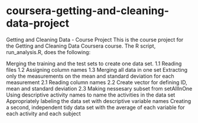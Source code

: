 # coursera-getting-and-cleaning-data-project
Getting and Cleaning Data - Course Project
This is the course project for the Getting and Cleaning Data Coursera course. The R script, run_analysis.R, does the following:

Merging the training and the test sets to create one data set.
1.1 Reading files
1.2 Assigning column names
1.3 Merging all data in one set
Extracting only the measurements on the mean and standard deviation for each measurement
2.1 Reading column names
2.2 Create vector for defining ID, mean and standard deviation
2.3 Making nessesary subset from setAllInOne
Using descriptive activity names to name the activities in the data set
Appropriately labeling the data set with descriptive variable names
Creating a second, independent tidy data set with the average of each variable for each activity and each subject
